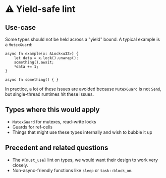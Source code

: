 # ⚠️ Yield-safe lint

## Use-case

Some types should not be held across a "yield" bound. A typical example is a `MutexGuard`:

```rust,ignore
async fn example(x: &Lock<u32>) {
    let data = x.lock().unwrap();
    something().await;
    *data += 1;
}

async fn something() { }
```

In practice, a lot of these issues are avoided because `MutexGuard` is not `Send`, but single-thread runtimes hit these issues.

## Types where this would apply

* `MutexGuard` for mutexes, read-write locks
* Guards for ref-cells
* Things that might use these types internally and wish to bubble it up

## Precedent and related questions

* The `#[must_use]` lint on types, we would want their design to work very closely.
* Non-async-friendly functions like `sleep` or `task::block_on`.